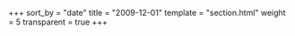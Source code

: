+++
sort_by = "date"
title = "2009-12-01"
template = "section.html"
weight = 5
transparent = true
+++
